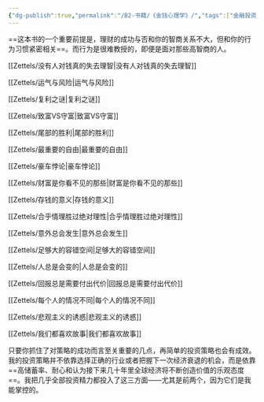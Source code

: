```yaml
---
{"dg-publish":true,"permalink":"/B2-书籍/《金钱心理学》/","tags":["金融投资"]}
---
```



==这本书的一个重要前提是，理财的成功与否和你的智商关系不大，但和你的行为习惯紧密相关==。而行为是很难教授的，即便是面对那些高智商的人。

[[Zettels/没有人对钱真的失去理智\|没有人对钱真的失去理智]]

[[Zettels/运气与风险\|运气与风险]]

[[Zettels/复利之谜\|复利之谜]]

[[Zettels/致富VS守富\|致富VS守富]]

[[Zettels/尾部的胜利\|尾部的胜利]]

[[Zettels/最重要的自由\|最重要的自由]]

[[Zettels/豪车悖论\|豪车悖论]]

[[Zettels/财富是你看不见的那些\|财富是你看不见的那些]]

[[Zettels/存钱的意义\|存钱的意义]]

[[Zettels/合乎情理胜过绝对理性\|合乎情理胜过绝对理性]]

[[Zettels/意外总会发生\|意外总会发生]]

[[Zettels/足够大的容错空间\|足够大的容错空间]]

[[Zettels/人总是会变的\|人总是会变的]]

[[Zettels/回报总是需要付出代价\|回报总是需要付出代价]]

[[Zettels/每个人的情况不同\|每个人的情况不同]]

[[Zettels/悲观主义的诱惑\|悲观主义的诱惑]]

[[Zettels/我们都喜欢故事\|我们都喜欢故事]]

只要你抓住了对策略的成功而言至关重要的几点，再简单的投资策略也会有成效。我的投资策略并不依靠选择正确的行业或者把握下一次经济衰退的机会，而是依靠==高储蓄率、耐心和认为接下来几十年里全球经济将不断创造价值的乐观态度==。我把几乎全部投资精力都投入了这三方面——尤其是前两个，因为它们是我能掌控的。
